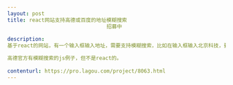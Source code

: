 ```yaml
---                
layout: post       
title: react网站支持高德或百度的地址模糊搜索
                                招募中
           
description: 
基于react的网站，有一个输入框输入地址，需要支持模糊搜索，比如在输入框输入北京科技，要能联想出北京科技大学 学院路30号。点外卖的app 里输入地址时，都有这个功能。

高德官方有模糊搜索的js例子，但不是react的。
     
contenturl: https://pro.lagou.com/project/8063.html      
---                 
```

